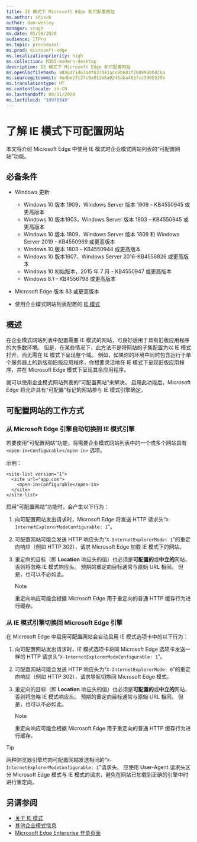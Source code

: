 ```yaml
---
title: IE 模式下 Microsoft Edge 和可配置网站
ms.author: shisub
author: dan-wesley
manager: srugh
ms.date: 05/28/2020
audience: ITPro
ms.topic: procedural
ms.prod: microsoft-edge
ms.localizationpriority: high
ms.collection: M365-modern-desktop
description: IE 模式下 Microsoft Edge 和可配置网站
ms.openlocfilehash: a846d71d63a4f837041acc9b601f704999bb826a
ms.sourcegitcommit: 4edbe2fc2fc9a013e6a0245aba485fcc5905539b
ms.translationtype: HT
ms.contentlocale: zh-CN
ms.lasthandoff: 08/31/2020
ms.locfileid: "10979348"
---
```

# 了解 IE 模式下可配置网站

本文将介绍 Microsoft Edge 中使用 IE 模式时企业模式网站列表的“可配置网站”功能。

## 必备条件

- Windows 更新

  - Windows 10 版本 1909，Windows Server 版本 1909 – KB4550945 或更高版本
  - Windows 10 版本1903，Windows Server 版本 1903 – KB4550945 或更高版本
  - Windows 10 版本 1809、Windows Server 版本 1809 和 Windows Server 2019 - KB4550969 或更高版本
  - Windows 10 版本 1803 – KB4550944 或更高版本
  - Windows 10 版本1607、Windows Server 2016-KB4556826 或更高版本
  - Windows 10 初始版本，2015 年 7 月 - KB4550947 或更高版本
  - Windows 8.1 – KB4556798 或更高版本

- Microsoft Edge 版本 83 或更高版本
- 使用企业模式网站列表配置的 [IE 模式](https://aka.ms/iemodeonedge)

## 概述

在企业模式网站列表中配置需要 IE 模式的网站，可良好适用于具有旧版应用程序的大多数环境。 但是，在某些情况下，此方法不是将网站的子集配置为以 IE 模式打开，而无需在 IE 模式下呈现整个域。 例如，如果你的环境中同时包含运行于单个服务器上的新版和旧版应用程序，你想要灵活地在 IE 模式下呈现旧版应用程序，并在 Microsoft Edge 模式下呈现其余应用程序。

就可以使用企业模式网站列表的“可配置网站”来解决。 启用此功能后，Microsoft Edge 将允许具有“可配置”标记的网站参与 IE 模式引擎确定。

## 可配置网站的工作方式

### 从 Microsoft Edge 引擎自动切换到 IE 模式引擎

若要使用“可配置网站”功能，将需要企业模式网站列表中的一个或多个网站具有 `<open-in>Configurable</open-in>` 选项。

示例：

```
<site-list version="1">
  <site url="app.com">
    <open-in>Configurable</open-in>
  </site>
</site-list>
```

启用“可配置网站”功能时，会产生以下行为：

1. 向可配置网站发出请求时，Microsoft Edge 将发送 HTTP 请求头“`X-InternetExplorerModeConfigurable: 1`”。
2. 可配置网站可能会发送 HTTP 响应头为“`X-InternetExplorerMode: 1`”的重定向响应（例如 HTTP 302），请求 Microsoft Edge 加载 IE 模式下的网站。
3. 重定向的目标（即 **Location** 响应头的值）也必须是**可配置的**或**中立的**网站，否则将忽略 IE 模式响应头。 预期的重定向目标通常与原始 URL 相同。 但是，也可以不必如此。

   > [!NOTE]
   > 重定向响应可能会根据 Microsoft Edge 用于重定向的普通 HTTP 缓存行为进行缓存。

### 从 IE 模式引擎切换回 Microsoft Edge 引擎

在 Microsoft Edge 中启用可配置网站会自动启用 IE 模式选项卡中的以下行为：

1. 向可配置网站发出请求时，IE 模式选项卡将同 Microsoft Edge 选项卡发送一样的 HTTP 请求头“`X-InternetExplorerModeConfigurable: 1`”。
2. 可配置网站可能会发送 HTTP 响应头为“`X-InternetExplorerMode: 0`”的重定向响应（例如 HTTP 302），请求导航切换回 Microsoft Edge 模式。
3. 重定向的目标（即 **Location** 响应头的值）也必须是**可配置的**或**中立的**网站，否则将忽略 IE 模式响应头。 预期的重定向目标通常与原始 URL 相同。 但是，也可以不必如此。

   > [!NOTE]
   > 重定向响应可能会根据 Microsoft Edge 用于重定向的普通 HTTP 缓存行为进行缓存。

> [!TIP]
> 两种浏览器引擎均向可配置网站发送相同的“`X-InternetExplorerModeConfigurable: 1`”请求头。 应使用 User-Agent 请求头区分 Microsoft Edge 模式与 IE 模式的请求，避免在网站已加载到正确的引擎中时进行重定向。

## 另请参阅

- [关于 IE 模式](https://docs.microsoft.com/deployedge/edge-ie-mode)
- [其他企业模式信息](https://docs.microsoft.com/internet-explorer/ie11-deploy-guide/enterprise-mode-overview-for-ie11)
- [Microsoft Edge Enterprise 登录页面](https://aka.ms/EdgeEnterprise)